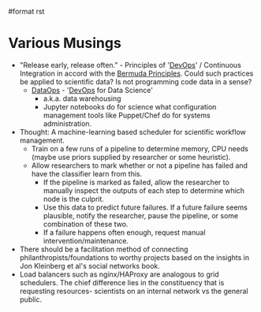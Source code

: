 \#format rst

Various Musings
===============

-   "Release early, release often." - Principles of '[DevOps](../DevOps)' / Continuous Integration in accord with the [Bermuda Principles](https://en.wikipedia.org/wiki/Bermuda_Principles). Could such practices be applied to scientific data? Is not programming code data in a sense?
    -   [DataOps](../DataOps) - '[DevOps](../DevOps) for Data Science'
        -   a.k.a. data warehousing
        -   Jupyter notebooks do for science what configuration management tools like Puppet/Chef do for systems administration.
-   Thought: A machine-learning based scheduler for scientific workflow management.
    -   Train on a few runs of a pipeline to determine memory, CPU needs (maybe use priors supplied by researcher or some heuristic).
    -   Allow researchers to mark whether or not a pipeline has failed and have the classifier learn from this.
        -   If the pipeline is marked as failed, allow the researcher to manually inspect the outputs of each step to determine which node is the culprit.
        -   Use this data to predict future failures. If a future failure seems plausible, notify the researcher, pause the pipeline, or some combination of these two.
        -   If a failure happens often enough, request manual intervention/maintenance.
-   There should be a facilitation method of connecting philanthropists/foundations to worthy projects based on the insights in Jon Kleinberg et al's social networks book.
-   Load balancers such as nginx/HAProxy are analogous to grid schedulers. The chief difference lies in the constituency that is requesting resources- scientists on an internal network vs the general public.

